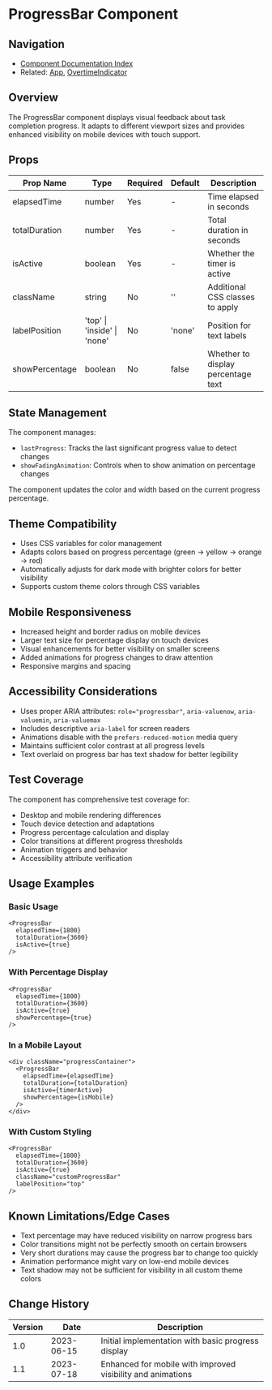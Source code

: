 # ProgressBar Component

## Navigation
- [Component Documentation Index](../README.md#components)
- Related: [App](./App.md), [OvertimeIndicator](./OvertimeIndicator.md)

## Overview
The ProgressBar component displays visual feedback about task completion progress. It adapts to different viewport sizes and provides enhanced visibility on mobile devices with touch support.

## Props

| Prop Name | Type | Required | Default | Description |
|-----------|------|----------|---------|-------------|
| elapsedTime | number | Yes | - | Time elapsed in seconds |
| totalDuration | number | Yes | - | Total duration in seconds |
| isActive | boolean | Yes | - | Whether the timer is active |
| className | string | No | '' | Additional CSS classes to apply |
| labelPosition | 'top' \| 'inside' \| 'none' | No | 'none' | Position for text labels |
| showPercentage | boolean | No | false | Whether to display percentage text |

## State Management

The component manages:
- `lastProgress`: Tracks the last significant progress value to detect changes
- `showFadingAnimation`: Controls when to show animation on percentage changes

The component updates the color and width based on the current progress percentage.

## Theme Compatibility

- Uses CSS variables for color management
- Adapts colors based on progress percentage (green → yellow → orange → red)
- Automatically adjusts for dark mode with brighter colors for better visibility
- Supports custom theme colors through CSS variables

## Mobile Responsiveness

- Increased height and border radius on mobile devices
- Larger text size for percentage display on touch devices
- Visual enhancements for better visibility on smaller screens
- Added animations for progress changes to draw attention
- Responsive margins and spacing

## Accessibility Considerations

- Uses proper ARIA attributes: `role="progressbar"`, `aria-valuenow`, `aria-valuemin`, `aria-valuemax`
- Includes descriptive `aria-label` for screen readers
- Animations disable with the `prefers-reduced-motion` media query
- Maintains sufficient color contrast at all progress levels
- Text overlaid on progress bar has text shadow for better legibility

## Test Coverage

The component has comprehensive test coverage for:
- Desktop and mobile rendering differences
- Touch device detection and adaptations
- Progress percentage calculation and display
- Color transitions at different progress thresholds
- Animation triggers and behavior
- Accessibility attribute verification

## Usage Examples

### Basic Usage
```tsx
<ProgressBar 
  elapsedTime={1800}
  totalDuration={3600}
  isActive={true}
/>
```

### With Percentage Display
```tsx
<ProgressBar 
  elapsedTime={1800}
  totalDuration={3600}
  isActive={true}
  showPercentage={true}
/>
```

### In a Mobile Layout
```tsx
<div className="progressContainer">
  <ProgressBar 
    elapsedTime={elapsedTime}
    totalDuration={totalDuration}
    isActive={timerActive}
    showPercentage={isMobile}
  />
</div>
```

### With Custom Styling
```tsx
<ProgressBar 
  elapsedTime={1800}
  totalDuration={3600}
  isActive={true}
  className="customProgressBar"
  labelPosition="top"
/>
```

## Known Limitations/Edge Cases

- Text percentage may have reduced visibility on narrow progress bars
- Color transitions might not be perfectly smooth on certain browsers
- Very short durations may cause the progress bar to change too quickly
- Animation performance might vary on low-end mobile devices
- Text shadow may not be sufficient for visibility in all custom theme colors

## Change History

| Version | Date | Description |
|---------|------|-------------|
| 1.0 | 2023-06-15 | Initial implementation with basic progress display |
| 1.1 | 2023-07-18 | Enhanced for mobile with improved visibility and animations |